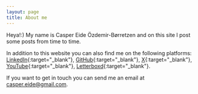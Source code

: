 ```yaml
---
layout: page
title: About me
---
```


Heya!:) My name is Casper Eide Özdemir-Børretzen and on this site I post some posts from time to time.

In addition to this website you can also find me on the following platforms:
[LinkedIn](https://linkedin.com/in/casperborretzen){:target="_blank"}, [GitHub](https://github.com/LASER-WOLF){:target="_blank"}, [X](https://x.com/LASER_WOLF){:target="_blank"}, [YouTube](https://youtube.com/@CasperBorretzen){:target="_blank"}, [Letterboxd](https://letterboxd.com/LASER_WOLF){:target="_blank"}.

If you want to get in touch you can send me an email at [casper.eide@gmail.com](mailto:casper.eide@gmail.com).